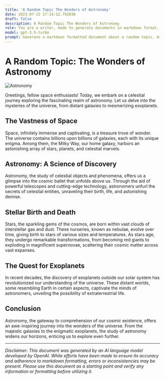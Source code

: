 ```yaml
---
title: 'A Random Topic The Wonders of Astronomy'
date: 2023-07-15 17:14:12.792830
draft: false
description: A Random Topic The Wonders of Astronomy
role: You are a writer, made to generate documents in markdown format. It is very important that all of the documents you generate are in valid markdown format.
model: gpt-3.5-turbo
prompt: Generate a markdown formatted document about a random topic. At the bottom, include a disclaimer explaining that the document was generated by you. The first line of the document should be the title. Make sure that the entire document is in proper markdown format, using a mix of various tags to make the document visually appealing.
---
```


# A Random Topic: The Wonders of Astronomy

![Astronomy](https://images.unsplash.com/photo-1524396684374-6c1d392b8aee)

Greetings, fellow space enthusiasts! Today, we embark on a celestial journey exploring the fascinating realm of astronomy. Let us delve into the mysteries of the universe, from distant galaxies to mesmerizing exoplanets.

## The Vastness of Space

Space, infinitely immense and captivating, is a treasure trove of wonder. The universe contains billions upon billions of galaxies, each with its unique enigma. Among them, the Milky Way, our home galaxy, harbors an astonishing array of stars, planets, and celestial marvels.

## Astronomy: A Science of Discovery

Astronomy, the study of celestial objects and phenomena, offers us a glimpse into the cosmic ballet that unfolds above us. Through the aid of powerful telescopes and cutting-edge technology, astronomers unfurl the secrets of celestial entities, unraveling their birth, life, and astonishing demise.

## Stellar Birth and Death

Stars, the sparkling gems of the cosmos, are born within vast clouds of interstellar gas and dust. These nurseries, known as nebulae, evolve over time, giving birth to stars of various sizes and temperatures. As stars age, they undergo remarkable transformations, from becoming red giants to exploding in magnificent supernovae, scattering their cosmic matter across vast expanses.

## The Quest for Exoplanets

In recent decades, the discovery of exoplanets outside our solar system has revolutionized our understanding of the universe. These distant worlds, some resembling Earth in certain aspects, captivate the minds of astronomers, unveiling the possibility of extraterrestrial life.

## Conclusion

Astronomy, the gateway to comprehension of our cosmic existence, offers an awe-inspiring journey into the wonders of the universe. From the majestic galaxies to the enigmatic exoplanets, the study of astronomy widens our horizons, enticing us to explore even further.

---

*Disclaimer: This document was generated by an AI language model developed by OpenAI. While efforts have been made to ensure its accuracy and adherence to markdown formatting, errors or inconsistencies may be present. Please use this document as a starting point and verify any information or formatting before utilizing it.*